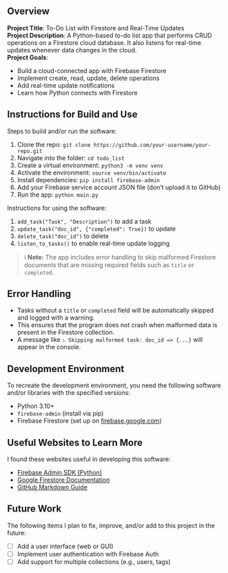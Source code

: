 ## Overview  
**Project Title**: To-Do List with Firestore and Real-Time Updates  
**Project Description**: A Python-based to-do list app that performs CRUD operations on a Firestore cloud database. It also listens for real-time updates whenever data changes in the cloud.  
**Project Goals**:  
- Build a cloud-connected app with Firebase Firestore  
- Implement create, read, update, delete operations  
- Add real-time update notifications  
- Learn how Python connects with Firestore  

## Instructions for Build and Use  
Steps to build and/or run the software:  
1. Clone the repo: `git clone https://github.com/your-username/your-repo.git`  
2. Navigate into the folder: `cd todo_list`  
3. Create a virtual environment: `python3 -m venv venv`  
4. Activate the environment: `source venv/bin/activate`  
5. Install dependencies: `pip install firebase-admin`  
6. Add your Firebase service account JSON file (don’t upload it to GitHub)  
7. Run the app: `python main.py`  

Instructions for using the software:  
1. `add_task("Task", "Description")` to add a task  
2. `update_task("doc_id", {"completed": True})` to update  
3. `delete_task("doc_id")` to delete  
4. `listen_to_tasks()` to enable real-time update logging  

> ℹ️ **Note:** The app includes error handling to skip malformed Firestore documents that are missing required fields such as `title` or `completed`.

## Error Handling  
- Tasks without a `title` or `completed` field will be automatically skipped and logged with a warning.
- This ensures that the program does not crash when malformed data is present in the Firestore collection.
- A message like `⚠️ Skipping malformed task: doc_id => {...}` will appear in the console.

## Development Environment  
To recreate the development environment, you need the following software and/or libraries with the specified versions:  
* Python 3.10+  
* `firebase-admin` (install via pip)  
* Firebase Firestore (set up on [firebase.google.com](https://firebase.google.com))  

## Useful Websites to Learn More  
I found these websites useful in developing this software:  
* [Firebase Admin SDK (Python)](https://firebase.google.com/docs/admin/setup)  
* [Google Firestore Documentation](https://cloud.google.com/firestore/docs)  
* [GitHub Markdown Guide](https://www.markdownguide.org/basic-syntax/)  

## Future Work  
The following items I plan to fix, improve, and/or add to this project in the future:  
* [ ] Add a user interface (web or GUI)  
* [ ] Implement user authentication with Firebase Auth  
* [ ] Add support for multiple collections (e.g., users, tags)
